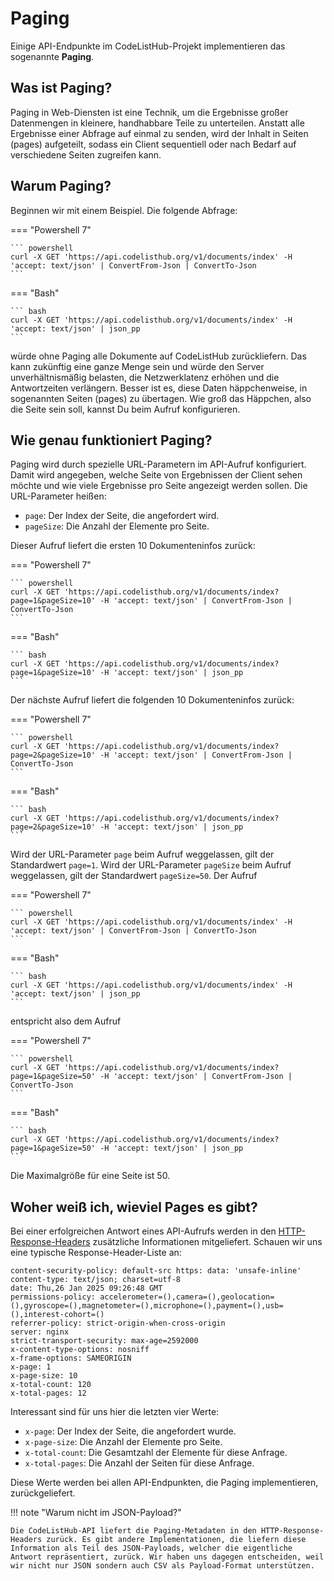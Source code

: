 # Paging

Einige API-Endpunkte im CodeListHub-Projekt implementieren das sogenannte **Paging**.

## Was ist Paging?

Paging in Web-Diensten ist eine Technik, um die Ergebnisse großer Datenmengen in kleinere, handhabbare Teile zu unterteilen. Anstatt alle Ergebnisse einer Abfrage auf einmal zu senden, wird der Inhalt in Seiten (pages) aufgeteilt, sodass ein Client sequentiell oder nach Bedarf auf verschiedene Seiten zugreifen kann.

## Warum Paging?

Beginnen wir mit einem Beispiel. Die folgende Abfrage:

=== "Powershell 7"

    ``` powershell
    curl -X GET 'https://api.codelisthub.org/v1/documents/index' -H 'accept: text/json' | ConvertFrom-Json | ConvertTo-Json
    ```

=== "Bash"

    ``` bash
    curl -X GET 'https://api.codelisthub.org/v1/documents/index' -H 'accept: text/json' | json_pp
    ```

würde ohne Paging alle Dokumente auf CodeListHub zurückliefern. Das kann zukünftig eine ganze Menge sein und würde den Server unverhältnismäßig belasten, die Netzwerklatenz erhöhen und die Antwortzeiten verlängern. Besser ist es, diese Daten häppchenweise, in sogenannten Seiten (pages) zu übertagen. Wie groß das Häppchen, also die Seite sein soll, kannst Du beim Aufruf konfigurieren. 

## Wie genau funktioniert Paging?

Paging wird durch spezielle URL-Parametern im API-Aufruf konfiguriert. Damit wird angegeben, welche Seite von Ergebnissen der Client sehen möchte und wie viele Ergebnisse pro Seite angezeigt werden sollen. Die URL-Parameter heißen:

+ `page`: Der Index der Seite, die angefordert wird.
+ `pageSize`: Die Anzahl der Elemente pro Seite.

Dieser Aufruf liefert die ersten 10 Dokumenteninfos zurück:

=== "Powershell 7"

    ``` powershell
    curl -X GET 'https://api.codelisthub.org/v1/documents/index?page=1&pageSize=10' -H 'accept: text/json' | ConvertFrom-Json | ConvertTo-Json
    ```

=== "Bash"

    ``` bash
    curl -X GET 'https://api.codelisthub.org/v1/documents/index?page=1&pageSize=10' -H 'accept: text/json' | json_pp
    ```

Der nächste Aufruf liefert die folgenden 10 Dokumenteninfos zurück:

=== "Powershell 7"

    ``` powershell
    curl -X GET 'https://api.codelisthub.org/v1/documents/index?page=2&pageSize=10' -H 'accept: text/json' | ConvertFrom-Json | ConvertTo-Json
    ```

=== "Bash"

    ``` bash
    curl -X GET 'https://api.codelisthub.org/v1/documents/index?page=2&pageSize=10' -H 'accept: text/json' | json_pp
    ```

Wird der URL-Parameter `page` beim Aufruf weggelassen, gilt der Standardwert `page=1`. Wird der URL-Parameter `pageSize` beim Aufruf weggelassen, gilt der Standardwert `pageSize=50`. Der Aufruf

=== "Powershell 7"

    ``` powershell
    curl -X GET 'https://api.codelisthub.org/v1/documents/index' -H 'accept: text/json' | ConvertFrom-Json | ConvertTo-Json
    ```

=== "Bash"

    ``` bash
    curl -X GET 'https://api.codelisthub.org/v1/documents/index' -H 'accept: text/json' | json_pp
    ```

entspricht also dem Aufruf

=== "Powershell 7"

    ``` powershell
    curl -X GET 'https://api.codelisthub.org/v1/documents/index?page=1&pageSize=50' -H 'accept: text/json' | ConvertFrom-Json | ConvertTo-Json
    ```

=== "Bash"

    ``` bash
    curl -X GET 'https://api.codelisthub.org/v1/documents/index?page=1&pageSize=50' -H 'accept: text/json' | json_pp
    ```

Die Maximalgröße für eine Seite ist 50.

## Woher weiß ich, wieviel Pages es gibt?

Bei einer erfolgreichen Antwort eines API-Aufrufs werden in den [HTTP-Response-Headers](https://developer.mozilla.org/docs/Web/HTTP/Headers) zusätzliche Informationen mitgeliefert. Schauen wir uns eine typische Response-Header-Liste an:

```
content-security-policy: default-src https: data: 'unsafe-inline' 
content-type: text/json; charset=utf-8 
date: Thu,26 Jan 2025 09:26:48 GMT 
permissions-policy: accelerometer=(),camera=(),geolocation=(),gyroscope=(),magnetometer=(),microphone=(),payment=(),usb=(),interest-cohort=() 
referrer-policy: strict-origin-when-cross-origin 
server: nginx 
strict-transport-security: max-age=2592000 
x-content-type-options: nosniff 
x-frame-options: SAMEORIGIN  
x-page: 1 
x-page-size: 10 
x-total-count: 120 
x-total-pages: 12 
```

Interessant sind für uns hier die letzten vier Werte:

+ `x-page`: Der Index der Seite, die angefordert wurde.
+ `x-page-size`: Die Anzahl der Elemente pro Seite.
+ `x-total-count`: Die Gesamtzahl der Elemente für diese Anfrage.
+ `x-total-pages`: Die Anzahl der Seiten für diese Anfrage.

Diese Werte werden bei allen API-Endpunkten, die Paging implementieren, zurückgeliefert.

!!! note "Warum nicht im JSON-Payload?"

    Die CodeListHub-API liefert die Paging-Metadaten in den HTTP-Response-Headers zurück. Es gibt andere Implementationen, die liefern diese Information als Teil des JSON-Payloads, welcher die eigentliche Antwort repräsentiert, zurück. Wir haben uns dagegen entscheiden, weil wir nicht nur JSON sondern auch CSV als Payload-Format unterstützen.
